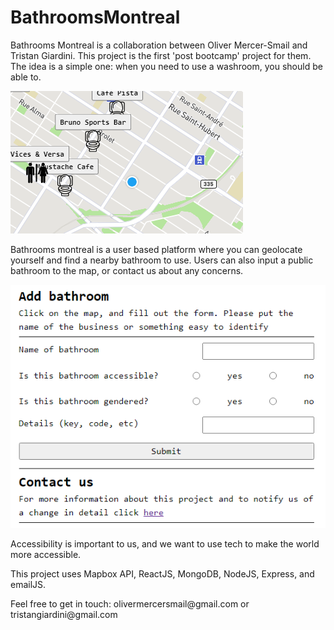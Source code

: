 # BathroomsMontreal

<p>
Bathrooms Montreal is a collaboration between Oliver Mercer-Smail and Tristan Giardini. This project is the first 'post bootcamp' project for them. The idea is a simple one: when you need to use a washroom, you should be able to.</p>
<img src="./client/src/assets/bathrooms1.png" />
<p>Bathrooms montreal is a user based platform where you can geolocate yourself and find a nearby bathroom to use. Users can also input a public bathroom to the map, or contact us about any concerns.</p>
<img src="./client/src/assets/bathrooms2.png" />
<p>Accessibility is important to us, and we want to use tech to make the world more accessible.</p>
<p>This project uses Mapbox API, ReactJS, MongoDB, NodeJS, Express, and emailJS.</p>
<p>Feel free to get in touch: olivermercersmail@gmail.com or tristangiardini@gmail.com</p>
